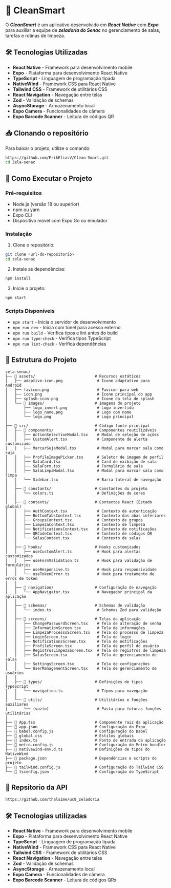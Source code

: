 # 🧹 CleanSmart

O ***CleanSmart*** é um aplicativo desenvolvido em ***React Native*** com ***Expo*** para auxiliar a equipe de ***zeladoria do Senac*** no gerenciamento de salas, tarefas e rotinas de limpeza.

## 🛠️ Tecnologias Utilizadas

- **React Native** - Framework para desenvolvimento mobile
- **Expo** - Plataforma para desenvolvimento React Native
- **TypeScript** - Linguagem de programação tipada
- **NativeWind** - Framework CSS para React Native
- **Tailwind CSS** - Framework de utilitários CSS
- **React Navigation** - Navegação entre telas
- **Zod** - Validação de schemas
- **AsyncStorage** - Armazenamento local
- **Expo Camera** - Funcionalidades de câmera
- **Expo Barcode Scanner** - Leitura de códigos QR

## 📥 Clonando o repositório

Para baixar o projeto, utilize o comando:

```bash
https://github.com/ErikEliasV/Clean-Smart.git
cd Zela-senac
```

## 🚀 Como Executar o Projeto

### Pré-requisitos

- Node.js (versão 18 ou superior)
- npm ou yarn
- Expo CLI
- Dispositivo móvel com Expo Go ou emulador

### Instalação

1. Clone o repositório:
```bash
git clone <url-do-repositorio>
cd zela-senac
```

2. Instale as dependências:
```bash
npm install
```

3. Inicie o projeto:
```bash
npm start
```

### Scripts Disponíveis

- `npm start` - Inicia o servidor de desenvolvimento
- `npm run dev` - Inicia com túnel para acesso externo
- `npm run build` - Verifica tipos e lint antes do build
- `npm run type-check` - Verifica tipos TypeScript
- `npm run lint-check` - Verifica dependências



## 📁 Estrutura do Projeto

```
zela-senac/
├── 📁 assets/                          # Recursos estáticos
│   ├── adaptive-icon.png               # Ícone adaptativo para Android
│   ├── favicon.png                     # Favicon para web
│   ├── icon.png                        # Ícone principal do app
│   ├── splash-icon.png                 # Ícone da tela de splash
│   └── 📁 images/                      # Imagens do projeto
│       ├── logo_invert.png             # Logo invertido
│       ├── logo_name.png               # Logo com nome
│       └── logo.png                    # Logo principal
│
├── 📁 src/                             # Código fonte principal
│   ├── 📁 components/                  # Componentes reutilizáveis
│   │   ├── ActionSelectionModal.tsx    # Modal de seleção de ações
│   │   ├── CustomAlert.tsx             # Componente de alerta customizado
│   │   ├── MarcarSujaModal.tsx         # Modal para marcar sala como suja
│   │   ├── ProfileImagePicker.tsx      # Seletor de imagem de perfil
│   │   ├── SalaCard.tsx                # Card de exibição de sala
│   │   ├── SalaForm.tsx                # Formulário de sala
│   │   ├── SalaLimpaModal.tsx          # Modal para marcar sala como limpa
│   │   └── Sidebar.tsx                 # Barra lateral de navegação
│   │
│   ├── 📁 constants/                   # Constantes do projeto
│   │   └── colors.ts                   # Definições de cores
│   │
│   ├── 📁 contexts/                    # Contextos React (Estado global)
│   │   ├── AuthContext.tsx             # Contexto de autenticação
│   │   ├── BottomTabsContext.tsx       # Contexto das abas inferiores
│   │   ├── GroupsContext.tsx           # Contexto de grupos
│   │   ├── LimpezaContext.tsx          # Contexto de limpeza
│   │   ├── NotificationsContext.tsx    # Contexto de notificações
│   │   ├── QRCodeContext.tsx           # Contexto de códigos QR
│   │   └── SalasContext.tsx            # Contexto de salas
│   │
│   ├── 📁 hooks/                       # Hooks customizados
│   │   ├── useCustomAlert.ts           # Hook para alertas customizados
│   │   ├── useFormValidation.ts        # Hook para validação de formulários
│   │   ├── useResponsive.ts            # Hook para responsividade
│   │   └── useTokenError.ts            # Hook para tratamento de erros de token
│   │
│   ├── 📁 navigation/                  # Configuração de navegação
│   │   └── AppNavigator.tsx            # Navegador principal da aplicação
│   │
│   ├── 📁 schemas/                     # Schemas de validação
│   │   └── index.ts                    # Schemas Zod para validação
│   │
│   ├── 📁 screens/                     # Telas da aplicação
│   │   ├── ChangePasswordScreen.tsx    # Tela de alteração de senha
│   │   ├── InformationScreen.tsx       # Tela de informações
│   │   ├── LimpezaProcessoScreen.tsx   # Tela do processo de limpeza
│   │   ├── LoginScreen.tsx             # Tela de login
│   │   ├── NotificationsScreen.tsx     # Tela de notificações
│   │   ├── ProfileScreen.tsx           # Tela de perfil do usuário
│   │   ├── RegistrosLimpezaScreen.tsx  # Tela de registros de limpeza
│   │   ├── SalasScreen.tsx             # Tela de gerenciamento de salas
│   │   ├── SettingsScreen.tsx          # Tela de configurações
│   │   └── UserManagementScreen.tsx    # Tela de gerenciamento de usuários
│   │
│   ├── 📁 types/                       # Definições de tipos TypeScript
│   │   └── navigation.ts               # Tipos para navegação
│   │
│   └── 📁 utils/                       # Utilitários e funções auxiliares
│       └── (vazio)                     # Pasta para futuras funções utilitárias
│
├── 📄 App.tsx                          # Componente raiz da aplicação
├── 📄 app.json                         # Configuração do Expo
├── 📄 babel.config.js                  # Configuração do Babel
├── 📄 global.css                       # Estilos globais
├── 📄 index.ts                         # Ponto de entrada da aplicação
├── 📄 metro.config.js                  # Configuração do Metro bundler
├── 📄 nativewind-env.d.ts              # Definições de tipos do NativeWind
├── 📄 package.json                     # Dependências e scripts do projeto
├── 📄 tailwind.config.js               # Configuração do Tailwind CSS
└── 📄 tsconfig.json                    # Configuração do TypeScript
```   

## 🛜 Repsitorio da API

   ```bash
   https://github.com/thalsime/uc8_zeladoria
   ```

## 🛠️ Tecnologias utilizadas

- **React Native** - Framework para desenvolvimento mobile
- **Expo** - Plataforma para desenvolvimento React Native
- **TypeScript** - Linguagem de programação tipada
- **NativeWind** - Framework CSS para React Native
- **Tailwind CSS** - Framework de utilitários CSS
- **React Navigation** - Navegação entre telas
- **Zod** - Validação de schemas
- **AsyncStorage** - Armazenamento local
- **Expo Camera** - Funcionalidades de câmera
- **Expo Barcode Scanner** - Leitura de códigos QRx
